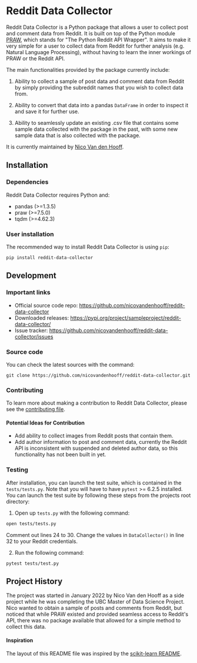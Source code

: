 # Reddit Data Collector

Reddit Data Collector is a Python package that allows a user to collect post and comment data from Reddit. It is built on top of the Python module [PRAW](https://praw.readthedocs.io/en/stable/), which stands for "The Python Reddit API Wrapper". It aims to make it very simple for a user to collect data from Reddit for further analysis (e.g. Natural Language Processing), without having to learn the inner workings of PRAW or the Reddit API.

The main functionalities provided by the package currently include:

1. Ability to collect a sample of post data and comment data from Reddit by simply providing the subreddit names that you wish to collect data from.

2. Ability to convert that data into a pandas `DataFrame` in order to inspect it and save it for further use.

3. Ability to seamlessly update an existing .csv file that contains some sample data collected with the package in the past, with some new sample data that is also collected with the package.

It is currently maintained by [Nico Van den Hooff](https://www.nicovandenhooff.com/).

## Installation

### Dependencies

Reddit Data Collector requires Python and:

- pandas (>=1.3.5)
- praw (>=7.5.0)
- tqdm (>=4.62.3)

### User installation

The recommended way to install Reddit Data Collector is using `pip`:

```shell
pip install reddit-data-collector
```

## Development

### Important links

- Official source code repo: https://github.com/nicovandenhooff/reddit-data-collector
- Downloaded releases: https://pypi.org/project/sampleproject/reddit-data-collector/
- Issue tracker: https://github.com/nicovandenhooff/reddit-data-collector/issues

### Source code

You can check the latest sources with the command:

```shell
git clone https://github.com/nicovandenhooff/reddit-data-collector.git
```

### Contributing

To learn more about making a contribution to Reddit Data Collector, please see the [contributing file](https://github.com/nicovandenhooff/reddit-data-collector/blob/main/CONTRIBUTING.md).

#### Potential Ideas for Contribution

- Add ability to collect images from Reddit posts that contain them.
- Add author information to post and comment data, currently the Reddit API is inconsistent with suspended and deleted author data, so this functionality has not been built in yet.

### Testing

After installation, you can launch the test suite, which is contained in the `tests/tests.py`.  Note that you will have to have `pytest` >= 6.2.5 installed.  You can launch the test suite by following these steps from the projects root directory:

1. Open up `tests.py` with the following command:

```bash
open tests/tests.py
```

Comment out lines 24 to 30.  Change the values in `DataCollector()` in line 32 to your Reddit credentials.

2. Run the following command:

```shell
pytest tests/test.py
```

## Project History

The project was started in January 2022 by Nico Van den Hooff as a side project while he was completing the UBC Master of Data Science Project.  Nico wanted to obtain a sample of posts and comments from Reddit, but noticed that while PRAW existed and provided seamless access to Reddit's API, there was no package available that allowed for a simple method to collect this data.

#### Inspiration

The layout of this README file was inspired by the [scikit-learn README](https://github.com/scikit-learn/scikit-learn/blob/main/README.rst).